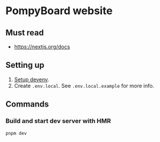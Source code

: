 # PompyBoard website

## Must read

- https://nextjs.org/docs

## Setting up

1. [Setup devenv](https://devenv.sh/getting-started).
2. Create `.env.local`. See `.env.local.example` for more info.

## Commands

### Build and start dev server with HMR

```bash
pnpm dev
```
